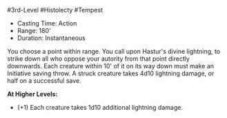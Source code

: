 #3rd-Level #Histolecty #Tempest
 
- Casting Time: Action
- Range: 180'
- Duration: Instantaneous  

You choose a point within range. You call upon Hastur's divine lightning, to strike down all who oppose your autority from that point directly downwards. Each creature within 10' of it on its way down must make an Initiative saving throw. A struck creature takes 4d10 lightning damage, or half on a successful save.
 
**At Higher Levels:** 
* (+1) Each creature takes 1d10 additional lightning damage.